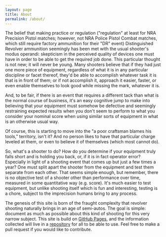 ```yaml
---
layout: page
title: About
permalink: /about/
---
```


The belief that making practice or regulation ("regulation" at least for NRA Precision Pistol matches; however, not NRA Police Pistol Combat matches, which still require factory ammunition for their "DR" event) Distinguished Revolver ammunition seemingly has been met with the usual shooter's modus operandi: skepticism in the perceived quality of devices one must have in order to be able to get the required job done. This particular thought is not new; it will never be young. Many shooters believe that if they had just one more piece of equipment, regardless of what it is in any particular discipline or facet thereof, they'd be able to accomplish whatever task it is that is in front of them; or if not accomplish it, approach it easier, faster, or even enable themselves to look good while missing the mark, whatever it is.

And, to be fair, if there is an event that requires a different tack than what is the normal course of business, it's an easy cognitive jump to make into believing that your equipment must somehow be defective and seemingly restraining expected results when you don't seem to perform to what you consider your nominal score when using similar sorts of equipment in what is an otherwise usual way.

Of course, this is starting to move into the "a poor craftsman blames his tools," territory, isn't it? And no person likes to have that particular charge leveled at them, or even to believe it of themselves (which most cannot do).

So, what's a shooter to do? How do you determine if your equipment truly falls short and is holding you back, or, if it is in fact operator error? Especially in light of a shooting event that comes up but just a few times a year? One must split apart the shooter from the equipment and test them separate from each other. That seems simple enough, but remember, there is no objective test of a shooter other than performance over time, measured in some quantitative way (e.g. score). It's much easier to test equipment, but unlike shooting itself which is fun and interesting, testing is a chore, subject to the imprecision humans bring to any process.

The genesis of this site is born of the fraught complexity that revolver shooting naturally brings in an age of semi-autos. The goal is simple: document as much as possible about this kind of shooting for this very narrow subject. This site is build on [GitHub Pages](https://pages.github.com/), and the information collected will live in a [repository](https://github.com/distinguishedrevolver) for all to be able to use. Feel free to make a pull request if you would like to contribute.
